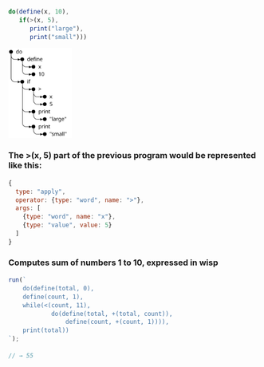 ```js
do(define(x, 10),
   if(>(x, 5),
      print("large"),
      print("small")))
```

<div>
  <img src="syntax_tree.svg" height="180">
</div>

### The >(x, 5) part of the previous program would be represented like this:

```js
{
  type: "apply",
  operator: {type: "word", name: ">"},
  args: [
    {type: "word", name: "x"},
    {type: "value", value: 5}
  ]
}
```

### Computes sum of numbers 1 to 10, expressed in wisp

```js
run(`
    do(define(total, 0),
    define(count, 1),
    while(<(count, 11),
            do(define(total, +(total, count)),
                define(count, +(count, 1)))),
    print(total))
`);

// → 55
```

